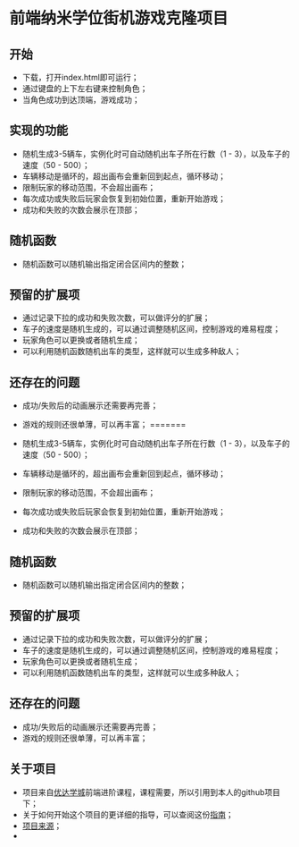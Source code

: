 前端纳米学位街机游戏克隆项目
===============================

## 开始  

* 下载，打开index.html即可运行；
* 通过键盘的上下左右键来控制角色；
* 当角色成功到达顶端，游戏成功；

## 实现的功能

* 随机生成3-5辆车，实例化时可自动随机出车子所在行数（1 - 3），以及车子的速度（50 - 500）；
* 车辆移动是循环的，超出画布会重新回到起点，循环移动；
* 限制玩家的移动范围，不会超出画布；
* 每次成功或失败后玩家会恢复到初始位置，重新开始游戏；
* 成功和失败的次数会展示在顶部；

## 随机函数

* 随机函数可以随机输出指定闭合区间内的整数；

## 预留的扩展项

* 通过记录下拉的成功和失败次数，可以做评分的扩展；
* 车子的速度是随机生成的，可以通过调整随机区间，控制游戏的难易程度；
* 玩家角色可以更换或者随机生成；
* 可以利用随机函数随机出车的类型，这样就可以生成多种敌人；

## 还存在的问题  

* 成功/失败后的动画展示还需要再完善；
* 游戏的规则还很单薄，可以再丰富；
=======

* 随机生成3-5辆车，实例化时可自动随机出车子所在行数（1 - 3），以及车子的速度（50 - 500）；
* 车辆移动是循环的，超出画布会重新回到起点，循环移动；
* 限制玩家的移动范围，不会超出画布；
* 每次成功或失败后玩家会恢复到初始位置，重新开始游戏；
* 成功和失败的次数会展示在顶部；

## 随机函数  

* 随机函数可以随机输出指定闭合区间内的整数；

## 预留的扩展项

* 通过记录下拉的成功和失败次数，可以做评分的扩展；
* 车子的速度是随机生成的，可以通过调整随机区间，控制游戏的难易程度；
* 玩家角色可以更换或者随机生成；
* 可以利用随机函数随机出车的类型，这样就可以生成多种敌人；

## 还存在的问题  

* 成功/失败后的动画展示还需要再完善；
* 游戏的规则还很单薄，可以再丰富；

## 关于项目

* 项目来自[优达学城](https://cn.udacity.com/)前端进阶课程，课程需要，所以引用到本人的github项目下；
* 关于如何开始这个项目的更详细的指导，可以查阅这份[指南](http://discussions.youdaxue.com/t/topic/32577)；
* [项目来源]([指南](https://gdgdocs.org/document/d/1v01aScPjSWCCWQLIpFqvg3-vXLH2e8_SZQKC8jNO0Dc/pub?embedded=true))；
*
